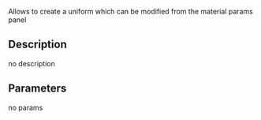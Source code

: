 Allows to create a uniform which can be modified from the material params panel



## Description
no description
## Parameters
no params